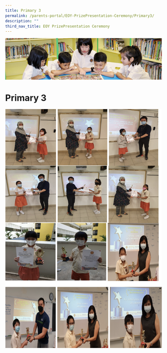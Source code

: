 ```yaml
---
title: Primary 3
permalink: /parents-portal/EOY-PrizePresentation-Ceremony/Primary3/
description: ""
third_nav_title: EOY PrizePresentation Ceremony
---
```

![](/images/banner.gif)

  
  
# Primary 3


![](/images/P31.png)
